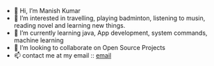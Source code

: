 - 👋 Hi, I’m Manish Kumar
- 👀 I’m interested in travelling, playing badminton, listening to musin, reading novel and learning new things.  
- 🌱 I’m currently learning java, App development, system commands, machine learning
- 💞️ I’m looking to collaborate on Open Source Projects
- 📫 contact me at my email :: [email](mailto:21f1004250@student.onlinedegree.iitm.ac.in)

<!---
maniesh1/maniesh1 is a ✨ special ✨ repository because its `README.md` (this file) appears on your GitHub profile.
You can click the Preview link to take a look at your changes.
--->
